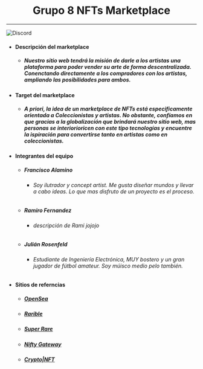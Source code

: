 <h1 align="center">Grupo 8 NFTs Marketplace</h1>

----------------------------------

![Discord](https://img.shields.io/discord/847533205200306217?label=G8%20ds%20server%20)


- #### Descripción del marketplace
	- ##### Nuestro sitio web tendrá la misión de darle a los artistas una plataforma para poder vender su arte de forma descentralizada. Conenctando directamente a los compradores con los artistas, ampliando las posibilidades para ambos.
- #### Target del marketplace
	- ##### A priori, la idea de un marketplace de NFTs está especificamente orientada a Coleccionistas y artistas. No obstante, confíamos en que gracias a la globalización que brindará nuestro sitio web, mas personas se interiorioricen con este tipo tecnologías y encuentre la ispiración para convertirse tanto en artistas como en coleccionistas. 
- #### Integrantes del equipo
	- ##### Francisco Alamino 
		- ###### Soy ilutrador y concept artist. Me gusta diseñar mundos y llevar a cabo ideas. Lo que mas disfruto de un proyecto es el proceso.
	- ##### Ramiro Fernandez
		- ###### descripción de Rami jojojo
	- ##### Julián Rosenfeld 
		- ###### Estudiante de Ingeniería Electrónica, MUY bostero y un gran jugador de fútbol amateur. Soy múisco medio pelo también.
- #### Sitios de referncias
	- ##### [OpenSea](https://opensea.io/)
	- ##### [Rarible](https://rarible.com/)
	- ##### [Super Rare](https://superrare.co/)
	- ##### [Nifty Gateway](https://niftygateway.com/)
	- ##### [Crypto|NFT](https://crypto.com/nft/marketplace)

